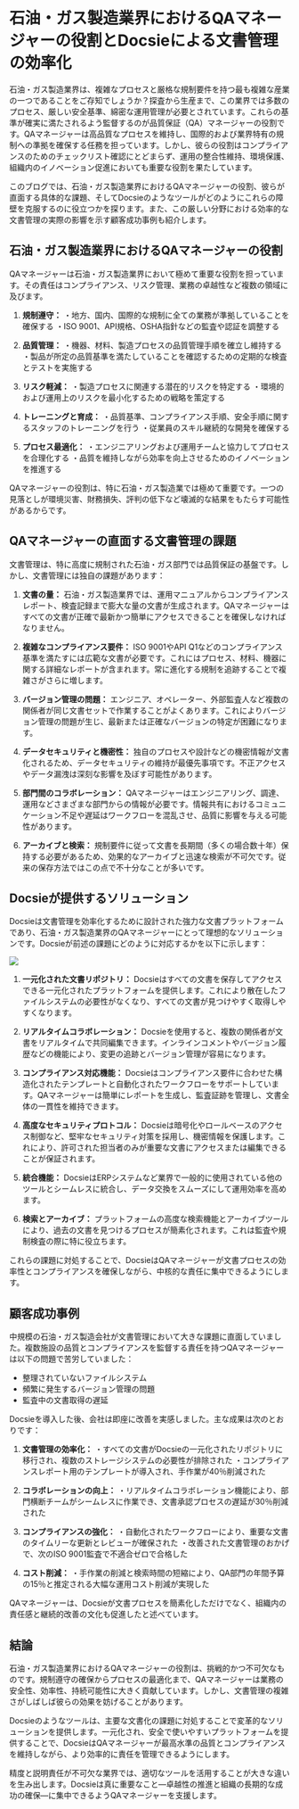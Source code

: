 # 石油・ガス製造業界におけるQAマネージャーの役割とDocsieによる文書管理の効率化

石油・ガス製造業界は、複雑なプロセスと厳格な規制要件を持つ最も複雑な産業の一つであることをご存知でしょうか？探査から生産まで、この業界では多数のプロセス、厳しい安全基準、綿密な運用管理が必要とされています。これらの基準が確実に満たされるよう監督するのが品質保証（QA）マネージャーの役割です。QAマネージャーは高品質なプロセスを維持し、国際的および業界特有の規制への準拠を確保する任務を担っています。しかし、彼らの役割はコンプライアンスのためのチェックリスト確認にとどまらず、運用の整合性維持、環境保護、組織内のイノベーション促進においても重要な役割を果たしています。

このブログでは、石油・ガス製造業界におけるQAマネージャーの役割、彼らが直面する具体的な課題、そしてDocsieのようなツールがどのようにこれらの障壁を克服するのに役立つかを探ります。また、この厳しい分野における効率的な文書管理の実際の影響を示す顧客成功事例も紹介します。

## 石油・ガス製造業界におけるQAマネージャーの役割

QAマネージャーは石油・ガス製造業界において極めて重要な役割を担っています。その責任はコンプライアンス、リスク管理、業務の卓越性など複数の領域に及びます。

1. **規制遵守：**
・地方、国内、国際的な規制に全ての業務が準拠していることを確保する
・ISO 9001、API規格、OSHA指針などの監査や認証を調整する

2. **品質管理：**
・機器、材料、製造プロセスの品質管理手順を確立し維持する
・製品が所定の品質基準を満たしていることを確認するための定期的な検査とテストを実施する

3. **リスク軽減：**
・製造プロセスに関連する潜在的リスクを特定する
・環境的および運用上のリスクを最小化するための戦略を策定する

4. **トレーニングと育成：**
・品質基準、コンプライアンス手順、安全手順に関するスタッフのトレーニングを行う
・従業員のスキル継続的な開発を確保する

5. **プロセス最適化：**
・エンジニアリングおよび運用チームと協力してプロセスを合理化する
・品質を維持しながら効率を向上させるためのイノベーションを推進する

QAマネージャーの役割は、特に石油・ガス製造業では極めて重要です。一つの見落としが環境災害、財務損失、評判の低下など壊滅的な結果をもたらす可能性があるからです。

## QAマネージャーの直面する文書管理の課題

文書管理は、特に高度に規制された石油・ガス部門では品質保証の基盤です。しかし、文書管理には独自の課題があります：

1. **文書の量：** 石油・ガス製造業界では、運用マニュアルからコンプライアンスレポート、検査記録まで膨大な量の文書が生成されます。QAマネージャーはすべての文書が正確で最新かつ簡単にアクセスできることを確保しなければなりません。

2. **複雑なコンプライアンス要件：** ISO 9001やAPI Q1などのコンプライアンス基準を満たすには広範な文書が必要です。これにはプロセス、材料、機器に関する詳細なレポートが含まれます。常に進化する規制を追跡することで複雑さがさらに増します。

3. **バージョン管理の問題：** エンジニア、オペレーター、外部監査人など複数の関係者が同じ文書セットで作業することがよくあります。これによりバージョン管理の問題が生じ、最新または正確なバージョンの特定が困難になります。

4. **データセキュリティと機密性：** 独自のプロセスや設計などの機密情報が文書化されるため、データセキュリティの維持が最優先事項です。不正アクセスやデータ漏洩は深刻な影響を及ぼす可能性があります。

5. **部門間のコラボレーション：** QAマネージャーはエンジニアリング、調達、運用などさまざまな部門からの情報が必要です。情報共有におけるコミュニケーション不足や遅延はワークフローを混乱させ、品質に影響を与える可能性があります。

6. **アーカイブと検索：** 規制要件に従って文書を長期間（多くの場合数十年）保持する必要があるため、効果的なアーカイブと迅速な検索が不可欠です。従来の保存方法ではこの点で不十分なことが多いです。

## Docsieが提供するソリューション

Docsieは文書管理を効率化するために設計された強力な文書プラットフォームであり、石油・ガス製造業界のQAマネージャーにとって理想的なソリューションです。Docsieが前述の課題にどのように対応するかを以下に示します：

![](https://cdn.docsie.io/workspace_PxAvC1Uenuc7ad6H3/doc_wn84Jkoc6hIMTO2eE/file_F1TpTXd7AFYoSrPvt/image_2ba07996-b5ee-66aa-fee3-f88d6b40b3b5.jpg)

1. **一元化された文書リポジトリ：** Docsieはすべての文書を保存してアクセスできる一元化されたプラットフォームを提供します。これにより散在したファイルシステムの必要性がなくなり、すべての文書が見つけやすく取得しやすくなります。

2. **リアルタイムコラボレーション：** Docsieを使用すると、複数の関係者が文書をリアルタイムで共同編集できます。インラインコメントやバージョン履歴などの機能により、変更の追跡とバージョン管理が容易になります。

3. **コンプライアンス対応機能：** Docsieはコンプライアンス要件に合わせた構造化されたテンプレートと自動化されたワークフローをサポートしています。QAマネージャーは簡単にレポートを生成し、監査証跡を管理し、文書全体の一貫性を維持できます。

4. **高度なセキュリティプロトコル：** Docsieは暗号化やロールベースのアクセス制御など、堅牢なセキュリティ対策を採用し、機密情報を保護します。これにより、許可された担当者のみが重要な文書にアクセスまたは編集できることが保証されます。

5. **統合機能：** DocsieはERPシステムなど業界で一般的に使用されている他のツールとシームレスに統合し、データ交換をスムーズにして運用効率を高めます。

6. **検索とアーカイブ：** プラットフォームの高度な検索機能とアーカイブツールにより、過去の文書を見つけるプロセスが簡素化されます。これは監査や規制検査の際に特に役立ちます。

これらの課題に対処することで、DocsieはQAマネージャーが文書プロセスの効率性とコンプライアンスを確保しながら、中核的な責任に集中できるようにします。

## 顧客成功事例

中規模の石油・ガス製造会社が文書管理において大きな課題に直面していました。複数施設の品質とコンプライアンスを監督する責任を持つQAマネージャーは以下の問題で苦労していました：

* 整理されていないファイルシステム
* 頻繁に発生するバージョン管理の問題
* 監査中の文書取得の遅延

Docsieを導入した後、会社は即座に改善を実感しました。主な成果は次のとおりです：

1. **文書管理の効率化：**
・すべての文書がDocsieの一元化されたリポジトリに移行され、複数のストレージシステムの必要性が排除された
・コンプライアンスレポート用のテンプレートが導入され、手作業が40％削減された

2. **コラボレーションの向上：**
・リアルタイムコラボレーション機能により、部門横断チームがシームレスに作業でき、文書承認プロセスの遅延が30％削減された

3. **コンプライアンスの強化：**
・自動化されたワークフローにより、重要な文書のタイムリーな更新とレビューが確保された
・改善された文書管理のおかげで、次のISO 9001監査で不適合ゼロで合格した

4. **コスト削減：**
・手作業の削減と検索時間の短縮により、QA部門の年間予算の15％と推定される大幅な運用コスト削減が実現した

QAマネージャーは、Docsieが文書プロセスを簡素化しただけでなく、組織内の責任感と継続的改善の文化も促進したと述べています。

## 結論

石油・ガス製造業界におけるQAマネージャーの役割は、挑戦的かつ不可欠なものです。規制遵守の確保からプロセスの最適化まで、QAマネージャーは業務の安全性、効率性、持続可能性に大きく貢献しています。しかし、文書管理の複雑さがしばしば彼らの効果を妨げることがあります。

Docsieのようなツールは、主要な文書化の課題に対処することで変革的なソリューションを提供します。一元化され、安全で使いやすいプラットフォームを提供することで、DocsieはQAマネージャーが最高水準の品質とコンプライアンスを維持しながら、より効率的に責任を管理できるようにします。

精度と説明責任が不可欠な業界では、適切なツールを活用することが大きな違いを生み出します。Docsieは真に重要なこと—卓越性の推進と組織の長期的な成功の確保—に集中できるようQAマネージャーを支援します。